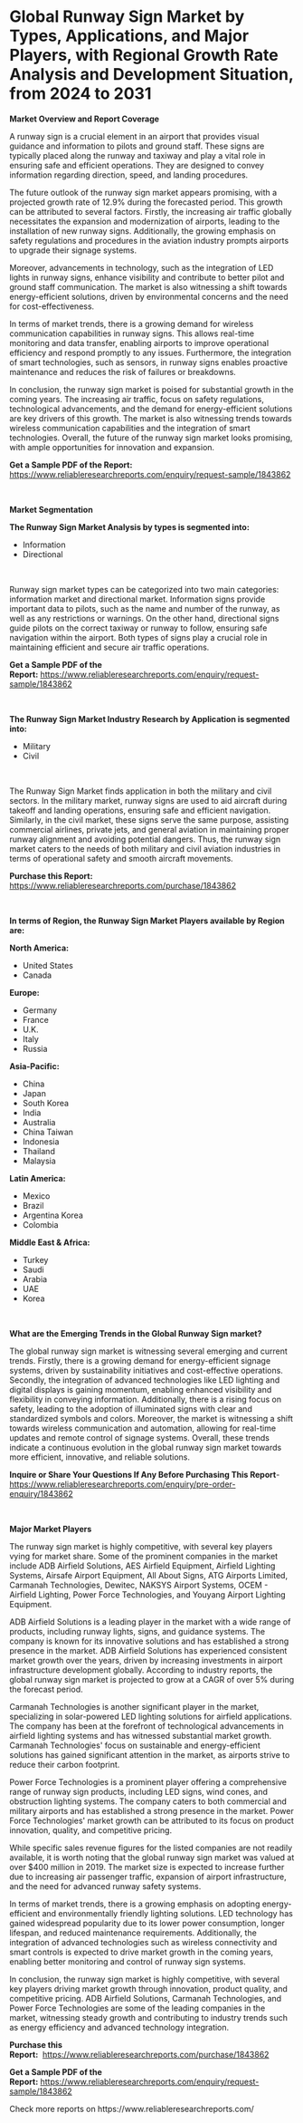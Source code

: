 <p><h1>Global Runway Sign Market by Types, Applications, and Major Players, with Regional Growth Rate Analysis and Development Situation, from 2024 to 2031</h1></p><p><strong>Market Overview and Report Coverage</strong></p>
<p><p>A runway sign is a crucial element in an airport that provides visual guidance and information to pilots and ground staff. These signs are typically placed along the runway and taxiway and play a vital role in ensuring safe and efficient operations. They are designed to convey information regarding direction, speed, and landing procedures.</p><p>The future outlook of the runway sign market appears promising, with a projected growth rate of 12.9% during the forecasted period. This growth can be attributed to several factors. Firstly, the increasing air traffic globally necessitates the expansion and modernization of airports, leading to the installation of new runway signs. Additionally, the growing emphasis on safety regulations and procedures in the aviation industry prompts airports to upgrade their signage systems.</p><p>Moreover, advancements in technology, such as the integration of LED lights in runway signs, enhance visibility and contribute to better pilot and ground staff communication. The market is also witnessing a shift towards energy-efficient solutions, driven by environmental concerns and the need for cost-effectiveness.</p><p>In terms of market trends, there is a growing demand for wireless communication capabilities in runway signs. This allows real-time monitoring and data transfer, enabling airports to improve operational efficiency and respond promptly to any issues. Furthermore, the integration of smart technologies, such as sensors, in runway signs enables proactive maintenance and reduces the risk of failures or breakdowns.</p><p>In conclusion, the runway sign market is poised for substantial growth in the coming years. The increasing air traffic, focus on safety regulations, technological advancements, and the demand for energy-efficient solutions are key drivers of this growth. The market is also witnessing trends towards wireless communication capabilities and the integration of smart technologies. Overall, the future of the runway sign market looks promising, with ample opportunities for innovation and expansion.</p></p>
<p><strong>Get a Sample PDF of the Report:</strong> <a href="https://www.reliableresearchreports.com/enquiry/request-sample/1843862">https://www.reliableresearchreports.com/enquiry/request-sample/1843862</a></p>
<p>&nbsp;</p>
<p><strong>Market Segmentation</strong></p>
<p><strong>The Runway Sign Market Analysis by types is segmented into:</strong></p>
<p><ul><li>Information</li><li>Directional</li></ul></p>
<p>&nbsp;</p>
<p><p>Runway sign market types can be categorized into two main categories: information market and directional market. Information signs provide important data to pilots, such as the name and number of the runway, as well as any restrictions or warnings. On the other hand, directional signs guide pilots on the correct taxiway or runway to follow, ensuring safe navigation within the airport. Both types of signs play a crucial role in maintaining efficient and secure air traffic operations.</p></p>
<p><strong>Get a Sample PDF of the Report:</strong>&nbsp;<a href="https://www.reliableresearchreports.com/enquiry/request-sample/1843862">https://www.reliableresearchreports.com/enquiry/request-sample/1843862</a></p>
<p>&nbsp;</p>
<p><strong>The Runway Sign Market Industry Research by Application is segmented into:</strong></p>
<p><ul><li>Military</li><li>Civil</li></ul></p>
<p>&nbsp;</p>
<p><p>The Runway Sign Market finds application in both the military and civil sectors. In the military market, runway signs are used to aid aircraft during takeoff and landing operations, ensuring safe and efficient navigation. Similarly, in the civil market, these signs serve the same purpose, assisting commercial airlines, private jets, and general aviation in maintaining proper runway alignment and avoiding potential dangers. Thus, the runway sign market caters to the needs of both military and civil aviation industries in terms of operational safety and smooth aircraft movements.</p></p>
<p><strong>Purchase this Report:</strong>&nbsp; <a href="https://www.reliableresearchreports.com/purchase/1843862">https://www.reliableresearchreports.com/purchase/1843862</a></p>
<p>&nbsp;</p>
<p><strong>In terms of Region, the Runway Sign Market Players available by Region are:</strong></p>
<p>
    <p> <strong> North America: </strong>
        <ul>
            <li>United States</li>
            <li>Canada</li>
        </ul>
        </p> 
    <p> <strong> Europe: </strong>
        <ul>
            <li>Germany</li>
            <li>France</li>
            <li>U.K.</li>
            <li>Italy</li>
            <li>Russia</li>
        </ul>
        </p> 
    <p> <strong> Asia-Pacific: </strong>
        <ul>
            <li>China</li>
            <li>Japan</li>
            <li>South Korea</li>
            <li>India</li>
            <li>Australia</li>
            <li>China Taiwan</li>
            <li>Indonesia</li>
            <li>Thailand</li>
            <li>Malaysia</li>
        </ul>
        </p> 
    <p> <strong> Latin America: </strong>
        <ul>
            <li>Mexico</li>
            <li>Brazil</li>
            <li>Argentina Korea</li>
            <li>Colombia</li>
        </ul>
        </p> 
    <p> <strong> Middle East & Africa: </strong>
        <ul>
            <li>Turkey</li>
            <li>Saudi</li>
            <li>Arabia</li>
            <li>UAE</li>
            <li>Korea</li>
        </ul>
    </p>
    </p>
<p>&nbsp;</p>
<p><strong>What are the Emerging Trends in the Global Runway Sign market?</strong></p>
<p><p>The global runway sign market is witnessing several emerging and current trends. Firstly, there is a growing demand for energy-efficient signage systems, driven by sustainability initiatives and cost-effective operations. Secondly, the integration of advanced technologies like LED lighting and digital displays is gaining momentum, enabling enhanced visibility and flexibility in conveying information. Additionally, there is a rising focus on safety, leading to the adoption of illuminated signs with clear and standardized symbols and colors. Moreover, the market is witnessing a shift towards wireless communication and automation, allowing for real-time updates and remote control of signage systems. Overall, these trends indicate a continuous evolution in the global runway sign market towards more efficient, innovative, and reliable solutions.</p></p>
<p><strong>Inquire or Share Your Questions If Any Before Purchasing This Report</strong>- <a href="https://www.reliableresearchreports.com/enquiry/pre-order-enquiry/1843862">https://www.reliableresearchreports.com/enquiry/pre-order-enquiry/1843862</a></p>
<p>&nbsp;</p>
<p><strong>Major Market Players</strong></p>
<p><p>The runway sign market is highly competitive, with several key players vying for market share. Some of the prominent companies in the market include ADB Airfield Solutions, AES Airfield Equipment, Airfield Lighting Systems, Airsafe Airport Equipment, All About Signs, ATG Airports Limited, Carmanah Technologies, Dewitec, NAKSYS Airport Systems, OCEM - Airfield Lighting, Power Force Technologies, and Youyang Airport Lighting Equipment.</p><p>ADB Airfield Solutions is a leading player in the market with a wide range of products, including runway lights, signs, and guidance systems. The company is known for its innovative solutions and has established a strong presence in the market. ADB Airfield Solutions has experienced consistent market growth over the years, driven by increasing investments in airport infrastructure development globally. According to industry reports, the global runway sign market is projected to grow at a CAGR of over 5% during the forecast period.</p><p>Carmanah Technologies is another significant player in the market, specializing in solar-powered LED lighting solutions for airfield applications. The company has been at the forefront of technological advancements in airfield lighting systems and has witnessed substantial market growth. Carmanah Technologies' focus on sustainable and energy-efficient solutions has gained significant attention in the market, as airports strive to reduce their carbon footprint.</p><p>Power Force Technologies is a prominent player offering a comprehensive range of runway sign products, including LED signs, wind cones, and obstruction lighting systems. The company caters to both commercial and military airports and has established a strong presence in the market. Power Force Technologies' market growth can be attributed to its focus on product innovation, quality, and competitive pricing.</p><p>While specific sales revenue figures for the listed companies are not readily available, it is worth noting that the global runway sign market was valued at over $400 million in 2019. The market size is expected to increase further due to increasing air passenger traffic, expansion of airport infrastructure, and the need for advanced runway safety systems.</p><p>In terms of market trends, there is a growing emphasis on adopting energy-efficient and environmentally friendly lighting solutions. LED technology has gained widespread popularity due to its lower power consumption, longer lifespan, and reduced maintenance requirements. Additionally, the integration of advanced technologies such as wireless connectivity and smart controls is expected to drive market growth in the coming years, enabling better monitoring and control of runway sign systems.</p><p>In conclusion, the runway sign market is highly competitive, with several key players driving market growth through innovation, product quality, and competitive pricing. ADB Airfield Solutions, Carmanah Technologies, and Power Force Technologies are some of the leading companies in the market, witnessing steady growth and contributing to industry trends such as energy efficiency and advanced technology integration.</p></p>
<p><strong>Purchase this Report:</strong>&nbsp;&nbsp;<a href="https://www.reliableresearchreports.com/purchase/1843862">https://www.reliableresearchreports.com/purchase/1843862</a></p>
<p></p>
<p><strong>Get a Sample PDF of the Report:</strong>&nbsp;<a href="https://www.reliableresearchreports.com/enquiry/request-sample/1843862">https://www.reliableresearchreports.com/enquiry/request-sample/1843862</a></p>
<p>Check more reports on https://www.reliableresearchreports.com/</p>
